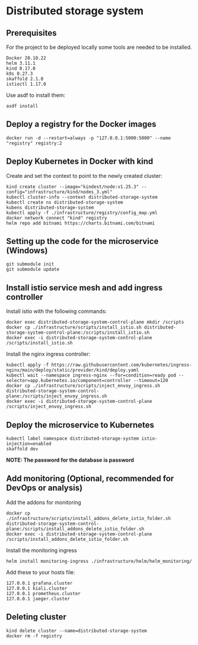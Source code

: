 # Distributed storage system
## Prerequisites
For the project to be deployed locally some tools are needed to be installed.
```
Docker 20.10.22
helm 3.11.1
kind 0.17.0
k9s 0.27.3
skaffold 2.1.0
istioctl 1.17.0
```
Use asdf to install them:
```
asdf install
```
## Deploy a registry for the Docker images
```
docker run -d --restart=always -p "127.0.0.1:5000:5000" --name "registry" registry:2
```
## Deploy Kubernetes in Docker with kind
Create and set the context to point to the newly created cluster:
```
kind create cluster --image="kindest/node:v1.25.3" --config="infrastructure/kind/nodes_3.yml"
kubectl cluster-info --context distributed-storage-system
kubectl create ns distributed-storage-system
kubens distributed-storage-system
kubectl apply -f ./infrastructure/registry/config_map.yml
docker network connect "kind" registry
helm repo add bitnami https://charts.bitnami.com/bitnami
```
## Setting up the code for the microservice (Windows)
```
git submodule init
git submodule update
```
## Install istio service mesh and add ingress controller
Install istio with the following commands:
```
docker exec distributed-storage-system-control-plane mkdir /scripts
docker cp ./infrastructure/scripts/install_istio.sh distributed-storage-system-control-plane:/scripts/install_istio.sh
docker exec -i distributed-storage-system-control-plane /scripts/install_istio.sh
```
Install the nginx ingress controller:
```
kubectl apply -f https://raw.githubusercontent.com/kubernetes/ingress-nginx/main/deploy/static/provider/kind/deploy.yaml
kubectl wait --namespace ingress-nginx --for=condition=ready pod --selector=app.kubernetes.io/component=controller --timeout=120
docker cp ./infrastructure/scripts/inject_envoy_ingress.sh distributed-storage-system-control-plane:/scripts/inject_envoy_ingress.sh
docker exec -i distributed-storage-system-control-plane /scripts/inject_envoy_ingress.sh
```
## Deploy the microservice to Kubernetes
```
kubectl label namespace distributed-storage-system istio-injection=enabled
skaffold dev
```
**NOTE: The password for the database is password**
## Add monitoring (Optional, recommended for DevOps or analysis)
Add the addons for monitoring 
```
docker cp ./infrastructure/scripts/install_addons_delete_istio_folder.sh distributed-storage-system-control-plane:/scripts/install_addons_delete_istio_folder.sh
docker exec -i distributed-storage-system-control-plane /scripts/install_addons_delete_istio_folder.sh
```
Install the monitoring ingress
```
helm install monitoring-ingress ./infrastructure/helm/helm_monitoring/
```
Add these to your hosts file:
```
127.0.0.1 grafana.cluster
127.0.0.1 kiali.cluster
127.0.0.1 prometheus.cluster
127.0.0.1 jaeger.cluster
```
## Deleting cluster
```
kind delete cluster --name=distributed-storage-system
docker rm -f registry
```